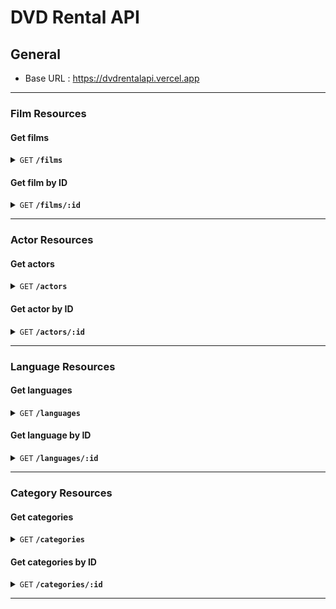 # DVD Rental API

## General

- Base URL : https://dvdrentalapi.vercel.app

---

### Film Resources

#### Get films

<details>

<summary><code>GET</code> <code><b>/films</b></code></summary>

##### Parameters

> | name   | type     | data type | default | description                |
> | ------ | -------- | --------- | ------- | -------------------------- |
> | page   | optional | number    | 1       | page                       |
> | length | optional | number    | 10      | number of results per page |
> | search | optional | text      |         | search key                 |

##### Responses

> | http code | content-type       | response                |
> | --------- | ------------------ | ----------------------- |
> | `200`     | `application/json` | List of films paginated |

##### Example

> https://dvdrentalapi.vercel.app/films?page=1&length=10&search=Dinosaur

> ```javascript
>  curl --location 'https://dvdrentalapi.vercel.app/films?page=1&length=10&search=Dinosaur'
> ```

</details>

#### Get film by ID

<details>

<summary><code>GET</code> <code><b>/films/:id</b></code></summary>

##### Parameters

> | name | type     | data type | default | description |
> | ---- | -------- | --------- | ------- | ----------- |
> | id   | required | number    |         | Film ID     |

##### Responses

> | http code | content-type       | response        |
> | --------- | ------------------ | --------------- |
> | `200`     | `application/json` | Film Object     |
> | `404`     | `application/json` | Not Found Error |

##### Example

> https://dvdrentalapi.vercel.app/films/1

> ```javascript
>  curl --location 'https://dvdrentalapi.vercel.app/films/1'
> ```

</details>

---

### Actor Resources

#### Get actors

<details>

<summary><code>GET</code> <code><b>/actors</b></code></summary>

##### Parameters

> | name   | type     | data type | default | description                |
> | ------ | -------- | --------- | ------- | -------------------------- |
> | page   | optional | number    | 1       | page                       |
> | length | optional | number    | 10      | number of results per page |
> | search | optional | text      |         | search key                 |

##### Responses

> | http code | content-type       | response                 |
> | --------- | ------------------ | ------------------------ |
> | `200`     | `application/json` | List of actors paginated |

##### Example

> https://dvdrentalapi.vercel.app/actors?page=1&length=10&search=Nick

> ```javascript
>  curl --location 'https://dvdrentalapi.vercel.app/films?page=1&length=10&search=Nick'
> ```

</details>

#### Get actor by ID

<details>

<summary><code>GET</code> <code><b>/actors/:id</b></code></summary>

##### Parameters

> | name | type     | data type | default | description |
> | ---- | -------- | --------- | ------- | ----------- |
> | id   | required | number    |         | Actor ID    |

##### Responses

> | http code | content-type       | response        |
> | --------- | ------------------ | --------------- |
> | `200`     | `application/json` | Actor Object    |
> | `404`     | `application/json` | Not Found Error |

##### Example

> https://dvdrentalapi.vercel.app/actors/1

> ```javascript
>  curl --location 'https://dvdrentalapi.vercel.app/actors/1'
> ```

</details>

---

### Language Resources

#### Get languages

<details>

<summary><code>GET</code> <code><b>/languages</b></code></summary>

##### Parameters

> | name   | type     | data type | default | description                |
> | ------ | -------- | --------- | ------- | -------------------------- |
> | page   | optional | number    | 1       | page                       |
> | length | optional | number    | 10      | number of results per page |
> | search | optional | text      |         | search key                 |

##### Responses

> | http code | content-type       | response                    |
> | --------- | ------------------ | --------------------------- |
> | `200`     | `application/json` | List of languages paginated |

##### Example

> https://dvdrentalapi.vercel.app/languages?page=1&length=10&search=japan

> ```javascript
>  curl --location 'https://dvdrentalapi.vercel.app/languages?page=1&length=10&search=japan'
> ```

</details>

#### Get language by ID

<details>

<summary><code>GET</code> <code><b>/languages/:id</b></code></summary>

##### Parameters

> | name | type     | data type | default | description |
> | ---- | -------- | --------- | ------- | ----------- |
> | id   | required | number    |         | Language ID |

##### Responses

> | http code | content-type       | response        |
> | --------- | ------------------ | --------------- |
> | `200`     | `application/json` | Language Object |
> | `404`     | `application/json` | Not Found Error |

##### Example

> https://dvdrentalapi.vercel.app/languages/1

> ```javascript
>  curl --location 'https://dvdrentalapi.vercel.app/languages/1'
> ```

</details>

---

### Category Resources

#### Get categories

<details>

<summary><code>GET</code> <code><b>/categories</b></code></summary>

##### Parameters

> | name   | type     | data type | default | description                |
> | ------ | -------- | --------- | ------- | -------------------------- |
> | page   | optional | number    | 1       | page                       |
> | length | optional | number    | 10      | number of results per page |
> | search | optional | text      |         | search key                 |

##### Responses

> | http code | content-type       | response                     |
> | --------- | ------------------ | ---------------------------- |
> | `200`     | `application/json` | List of categories paginated |

##### Example

> https://dvdrentalapi.vercel.app/categories?page=1&length=10&search=act

> ```javascript
>  curl --location 'https://dvdrentalapi.vercel.app/categories?page=1&length=10&search=act'
> ```

</details>

#### Get categories by ID

<details>

<summary><code>GET</code> <code><b>/categories/:id</b></code></summary>

##### Parameters

> | name | type     | data type | default | description |
> | ---- | -------- | --------- | ------- | ----------- |
> | id   | required | number    |         | Category ID |

##### Responses

> | http code | content-type       | response        |
> | --------- | ------------------ | --------------- |
> | `200`     | `application/json` | Category Object |
> | `404`     | `application/json` | Not Found Error |

##### Example

> https://dvdrentalapi.vercel.app/categories/1

> ```javascript
>  curl --location 'https://dvdrentalapi.vercel.app/categories/1'
> ```

</details>

---
